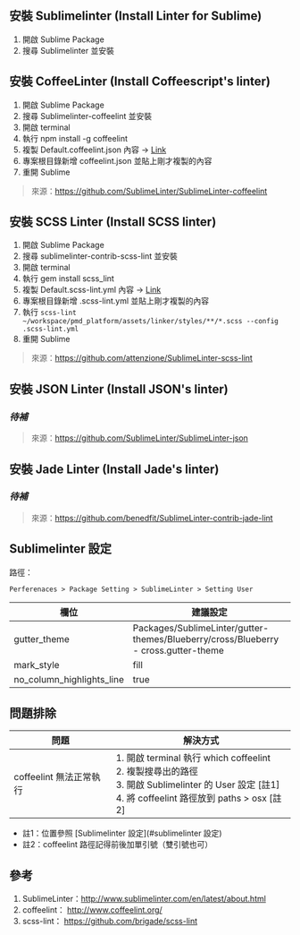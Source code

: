 ## 安裝 Sublimelinter (Install Linter for Sublime)

1. 開啟 Sublime Package
2. 搜尋 Sublimelinter 並安裝

## 安裝 CoffeeLinter (Install Coffeescript's linter)

1. 開啟 Sublime Package
2. 搜尋 Sublimelinter-coffeelint 並安裝
3. 開啟 terminal
4. 執行 npm install -g coffeelint
5. 複製 Default.coffeelint.json 內容 → [Link](https://github.com/TMDer/warehouse/blob/master/codeStyles/SublimeLinter%20Config/Default.coffeelint.json)
6. 專案根目錄新增 coffeelint.json 並貼上剛才複製的內容
7. 重開 Sublime

> 來源：https://github.com/SublimeLinter/SublimeLinter-coffeelint

## 安裝 SCSS Linter (Install SCSS linter)

1. 開啟 Sublime Package
2. 搜尋 sublimelinter-contrib-scss-lint 並安裝
3. 開啟 terminal
4. 執行 gem install scss_lint
5. 複製 Default.scss-lint.yml 內容 → [Link](https://github.com/TMDer/warehouse/blob/master/codeStyles/SublimeLinter%20Config/Default.scss-lint.yml)
6. 專案根目錄新增 .scss-lint.yml 並貼上剛才複製的內容
7. 執行 `scss-lint ~/workspace/pmd_platform/assets/linker/styles/**/*.scss --config .scss-lint.yml`
8. 重開 Sublime

> 來源：https://github.com/attenzione/SublimeLinter-scss-lint

## 安裝 JSON Linter (Install JSON's linter)

### *待補*

> 來源：https://github.com/SublimeLinter/SublimeLinter-json

## 安裝 Jade Linter (Install Jade's linter)

### *待補*

> 來源：https://github.com/benedfit/SublimeLinter-contrib-jade-lint

## Sublimelinter 設定

路徑：

`Perferenaces > Package Setting > SublimeLinter > Setting User`

| 欄位 | 建議設定 |
|---|---|
| gutter_theme | Packages/SublimeLinter/gutter-themes/Blueberry/cross/Blueberry - cross.gutter-theme |
| mark_style | fill |
| no_column_highlights_line | true |

## 問題排除

| 問題 | 解決方式 |
|---|---|
| coffeelint 無法正常執行 | 1. 開啟 terminal 執行 which coffeelint <br> 2. 複製搜尋出的路徑 <br> 3. 開啟 Sublimelinter 的 User 設定 [註1] <br> 4. 將 coffeelint 路徑放到 paths > osx [註2] |

* 註1：位置參照 [Sublimelinter 設定](#sublimelinter 設定) 
* 註2：coffeelint 路徑記得前後加單引號（雙引號也可）

## 參考

1. SublimeLinter：http://www.sublimelinter.com/en/latest/about.html
2. coffeelint： http://www.coffeelint.org/
3. scss-lint： https://github.com/brigade/scss-lint